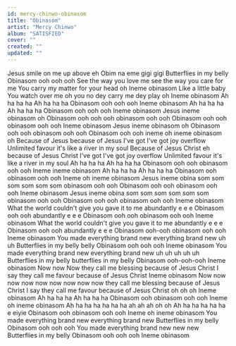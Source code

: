 ```yaml
---
id: mercy-chinwo-obinasom
title: "Obinasom"
artist: "Mercy Chinwo"
album: "SATISFIED"
cover: ""
created: ""
updated: ""
---
```


Jesus smile on me up above eh
Obim na eme gigi gigi
Butterflies in my belly
Obinasom ooh ooh ooh
See the way you love me see the way you care for me
You carry my matter for your head oh
Ineme obinasom
Like a little baby
You watch over me oh you no dey carry me dey play oh
Ineme obinasom
Ah ha ha ha
Ah ha ha ha
Obinasom ooh ooh ooh
Ineme obinasom
Ah ha ha ha
Ah ha ha ha
Obinasom ooh ooh ooh
Ineme obinasom
Jesus ineme obinasom oh
Obinasom ooh ooh ooh obinasom ooh ooh
Obinasom ooh ooh obinasom ooh ooh
Ineme obinasom
Jesus ineme obinasom oh
Obinasom ooh ooh obinasom ooh ooh
Obinasom ooh ooh ineme oh ineme obinasom oh
Because of Jesus because of Jesus I've got I've got joy overflow
Unlimited favour it's like a river in my soul
Because of Jesus Christ eh because of Jesus Christ I've got I've got joy overflow
Unlimited favour it's like a river in my soul
Ah ha ha ha
Ah ha ha ha
Obinasom ooh ooh obinasom ooh ooh
Ineme ineme obinasom
Ah ha ha ha
Ah ha ha ha
Obinasom ooh obinasom ooh ooh
Ineme oh ineme obinasom
Jesus ineme obina som som som som som som obinasom ooh ooh
Obinasom ooh ooh obinasom ooh ooh
Ineme obinasom
Jesus ineme obina som som som som som som obinasom ooh ooh
Obinasom ooh ooh obinasom ooh ooh
Ineme obinasom
What the world couldn't give you gave it to me abundantly e e e
Obinasom ooh ooh abundantly e e e
Obinasom ooh ooh obinasom ooh ooh
Ineme obinasom
What the world couldn't give you gave it to me abundantly e e e
Obinasom ooh ooh abundantly e e e
Obinasom ooh-ooh obinasom ooh ooh
Ineme obinasom
You made everything brand new everything brand new uh uh
Butterflies in my belly belly
Obinasom ooh ooh ooh
Ineme obinasom
You made everything brand new everything brand new uh uh uh uh uh
Butterflies in my belly butterflies in my belly
Obinasom ooh-ooh-ooh
Ineme obinasom
Now now
Now they call me blessing because of Jesus Christ
I say they call me favour because of Jesus Christ
Ineme obinasom
Now now now now now now now now now they call me blessing because of Jesus Christ
I say they call me favour because of Jesus Christ oh oh oh
Ineme obinasom
Ah ha ha ha
Ah ha ha ha
Obinasom ooh obinasom ooh ooh
Ineme oh ineme obinasom
Ah ha ha ha ha ha ha ah ah ah oh oh
Ah ha ha ha ha ha e eiyie
Obinasom ooh obinasom ooh ooh
Ineme oh ineme obinasom
You made everything brand new everything brand new
Butterflies in my belly
Obinasom ooh ooh ooh
You made everything brand new new new
Butterflies in my belly
Obinasom ooh ooh ooh
Ineme obinasom